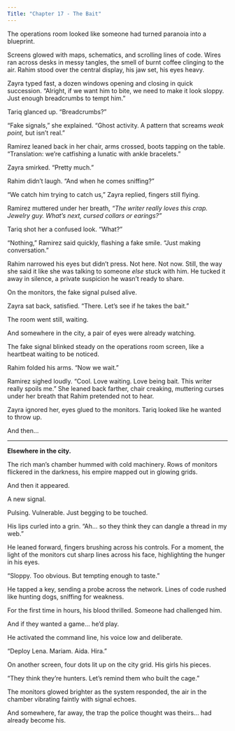 ```yaml
---
Title: "Chapter 17 - The Bait"
---
```


The operations room looked like someone had turned paranoia into a blueprint.

Screens glowed with maps, schematics, and scrolling lines of code. Wires ran across desks in messy tangles, the smell of burnt coffee clinging to the air. Rahim stood over the central display, his jaw set, his eyes heavy.

Zayra typed fast, a dozen windows opening and closing in quick succession. “Alright, if we want him to bite, we need to make it look sloppy. Just enough breadcrumbs to tempt him.”

Tariq glanced up. “Breadcrumbs?”

“Fake signals,” she explained. “Ghost activity. A pattern that screams *weak point,* but isn’t real.”

Ramirez leaned back in her chair, arms crossed, boots tapping on the table. “Translation: we’re catfishing a lunatic with ankle bracelets.”

Zayra smirked. “Pretty much.”

Rahim didn’t laugh. “And when he comes sniffing?”

“We catch him trying to catch us,” Zayra replied, fingers still flying.

Ramirez muttered under her breath, *“The writer really loves this crap. Jewelry guy. What’s next, cursed collars or earings?”*

Tariq shot her a confused look. “What?”

“Nothing,” Ramirez said quickly, flashing a fake smile. “Just making conversation.”

Rahim narrowed his eyes but didn’t press. Not here. Not now. Still, the way she said it like she was talking to someone *else* stuck with him. He tucked it away in silence, a private suspicion he wasn’t ready to share.

On the monitors, the fake signal pulsed alive.

Zayra sat back, satisfied. “There. Let’s see if he takes the bait.”

The room went still, waiting.

And somewhere in the city, a pair of eyes were already watching.

The fake signal blinked steady on the operations room screen, like a heartbeat waiting to be noticed.

Rahim folded his arms. “Now we wait.”

Ramirez sighed loudly. “Cool. Love waiting. Love being bait. This writer really spoils me.” She leaned back farther, chair creaking, muttering curses under her breath that Rahim pretended not to hear.

Zayra ignored her, eyes glued to the monitors. Tariq looked like he wanted to throw up.

And then...

---

**Elsewhere in the city.**

The rich man’s chamber hummed with cold machinery. Rows of monitors flickered in the darkness, his empire mapped out in glowing grids.

And then it appeared.

A new signal.

Pulsing. Vulnerable. Just begging to be touched.

His lips curled into a grin. “Ah... so they think they can dangle a thread in my web.”

He leaned forward, fingers brushing across his controls. For a moment, the light of the monitors cut sharp lines across his face, highlighting the hunger in his eyes.

“Sloppy. Too obvious. But tempting enough to taste.”

He tapped a key, sending a probe across the network. Lines of code rushed like hunting dogs, sniffing for weakness.

For the first time in hours, his blood thrilled. Someone had challenged him.

And if they wanted a game... he’d play.

He activated the command line, his voice low and deliberate.

“Deploy Lena. Mariam. Aida. Hira.”

On another screen, four dots lit up on the city grid. His girls his pieces.

“They think they’re hunters. Let’s remind them who built the cage.”

The monitors glowed brighter as the system responded, the air in the chamber vibrating faintly with signal echoes.

And somewhere, far away, the trap the police thought was theirs... had already become his.